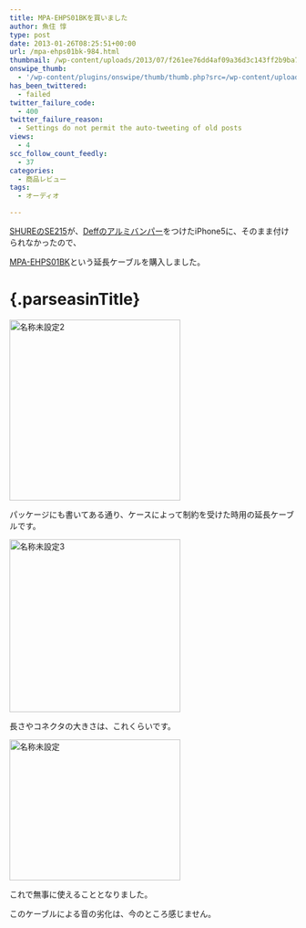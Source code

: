 ```yaml
---
title: MPA-EHPS01BKを買いました
author: 魚住 惇
type: post
date: 2013-01-26T08:25:51+00:00
url: /mpa-ehps01bk-984.html
thumbnail: /wp-content/uploads/2013/07/f261ee76dd4af09a36d3c143ff2b9ba7.png
onswipe_thumb:
  - '/wp-content/plugins/onswipe/thumb/thumb.php?src=/wp-content/uploads/2013/01/7dd4c3f74f006b34bb1d70d7adebd54e.png&amp;w=600&amp;h=800&amp;zc=1&amp;q=75&amp;f=0'
has_been_twittered:
  - failed
twitter_failure_code:
  - 400
twitter_failure_reason:
  - Settings do not permit the auto-tweeting of old posts
views:
  - 4
scc_follow_count_feedly:
  - 37
categories:
  - 商品レビュー
tags:
  - オーディオ

---
```

[SHUREのSE215][1]が、[Deffのアルミバンパー][2]をつけたiPhone5に、そのまま付けられなかったので、

[MPA-EHPS01BK][3]という延長ケーブルを購入しました。

#  {.parseasinTitle}

<img decoding="async" loading="lazy" title="名称未設定2.png" src="/wp-content/uploads/2013/01/f261ee76dd4af09a36d3c143ff2b9ba7.png" alt="名称未設定2" width="300" height="317" border="0" /> 

<!--more-->

パッケージにも書いてある通り、ケースによって制約を受けた時用の延長ケーブルです。</p> 

<img decoding="async" loading="lazy" title="名称未設定3.png" src="/wp-content/uploads/2013/01/5363181e0dc2d7b3adaa4c1fc2eb46c5.png" alt="名称未設定3" width="300" height="303" border="0" /> 

長さやコネクタの大きさは、これくらいです。</p> 

<img decoding="async" loading="lazy" title="名称未設定.png" src="/wp-content/uploads/2013/01/7dd4c3f74f006b34bb1d70d7adebd54e.png" alt="名称未設定" width="300" height="247" border="0" /> 

これで無事に使えることとなりました。</p> 

このケーブルによる音の劣化は、今のところ感じません。

 [1]: http://www.amazon.co.jp/exec/obidos/ASIN/B00A16BT4E/jn050191-22
 [2]: http://www.amazon.co.jp/exec/obidos/ASIN/B009M0CT1W/jn050191-22
 [3]: http://www.amazon.co.jp/exec/obidos/ASIN/B004FWEV2M/jn050191-22